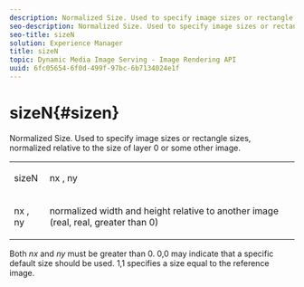 ```yaml
---
description: Normalized Size. Used to specify image sizes or rectangle sizes, normalized relative to the size of layer 0 or some other image.
seo-description: Normalized Size. Used to specify image sizes or rectangle sizes, normalized relative to the size of layer 0 or some other image.
seo-title: sizeN
solution: Experience Manager
title: sizeN
topic: Dynamic Media Image Serving - Image Rendering API
uuid: 6fc05654-6f0d-499f-97bc-6b7134024e1f
---
```


# sizeN{#sizen}

Normalized Size. Used to specify image sizes or rectangle sizes, normalized relative to the size of layer 0 or some other image.

<table id="simpletable_BB36205775D4447084E527E2630D28B9"> 
 <tr class="strow"> 
  <td class="stentry"> <p><span class="codeph"> <span class="varname"> sizeN</span> </span> </p></td> 
  <td class="stentry"> <p><span class="codeph"> <span class="varname"> nx</span> </span>, <span class="codeph"><span class="varname"> ny</span></span> </p></td> 
 </tr> 
 <tr class="strow"> 
  <td class="stentry"> <p><span class="codeph"> <span class="varname"> nx</span> </span>, <span class="codeph"><span class="varname"> ny</span></span> </p></td> 
  <td class="stentry"> <p>normalized width and height relative to another image (real, real, greater than 0) </p></td> 
 </tr> 
</table>

Both *nx* and *ny* must be greater than 0. 0,0 may indicate that a specific default size should be used. 1,1 specifies a size equal to the reference image. 
